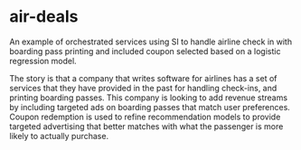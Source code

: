 air-deals
=========

An example of orchestrated services using SI to handle airline check in with boarding pass printing and included coupon selected based on a logistic regression model.

The story is that a company that writes software for airlines has a set of services that they have provided in the past for handling check-ins, and printing boarding passes.  This company is looking to add revenue streams by including targeted ads on boarding passes that match user preferences.  Coupon redemption is used to refine recommendation models to provide targeted advertising that better matches with what the passenger is more likely to actually purchase.
